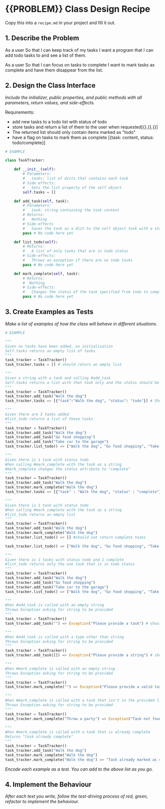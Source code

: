 # {{PROBLEM}} Class Design Recipe

Copy this into a `recipe.md` in your project and fill it out.

## 1. Describe the Problem

As a user
So that I can keep track of my tasks
I want a program that I can add todo tasks to and see a list of them.

As a user
So that I can focus on tasks to complete
I want to mark tasks as complete and have them disappear from the list.

## 2. Design the Class Interface

_Include the initializer, public properties, and public methods with all parameters, return values, and side-effects._

Requirements:
* add new tasks to a todo list with status of todo
* store tasks and return a list of them to the user when requested[{},{},{}]
* The returned list should only contain items marked as "todo"
* have a flag on tasks to mark them as complete [{task: content, status: todo/complete}]

```python
# EXAMPLE

class TaskTracker:

    def __init__(self):
        # Parameters:
        #   tasks: list of dicts that contains each task
        # Side effects:
        #   Sets the list property of the self object
        self.tasks = []

    def add_task(self, task):
        # Parameters:
        #   task: string containing the task content
        # Returns:
        #   Nothing
        # Side-effects
        #   Saves the task as a dict to the self object task with a status of "todo"
        pass # No code here yet

    def list_todo(self):
        # Returns:
        #   A list of only tasks that are in todo status
        # Side-effects:
        #   Throws an exception if there are no todo tasks 
        pass # No code here yet

    def mark_complete(self, task):
        # Returns:
        #  Nothing
        # Side-effects:
        #   Changes the status of the task specified from todo to complete
        pass # No code here yet

```

## 3. Create Examples as Tests

_Make a list of examples of how the class will behave in different situations._

``` python
# EXAMPLE

"""
Given no tasks have been added, on initialisation
Self.tasks returns an empty list of tasks
"""
task_tracker = TaskTracker()
task_tracker.tasks = [] # should return an empty list

"""
Given a string with a task and calling #add_task 
Self.tasks returns a list with that task only and the status should be todo
"""
task_tracker = TaskTracker()
task_tracker.add_task("Walk the dog")
task_tracker.tasks => [{"task":"Walk the dog", "status": "todo"}] # Should return a list of all the tasks as dicts with their statuses

"""
Given there are 3 tasks added
#list_todo returns a list of those tasks
"""
task_tracker = TaskTracker()
task_tracker.add_task("Walk the dog")
task_tracker.add_task("Go food shopping")
task_tracker.add_task("Take car to the garage")
task_tracker.list_todo() => ["Walk the dog", "Go food shopping", "Take car to the garage"] # should return a list of the tasks that are added as new

"""
Given there is 1 task with status todo
When calling #mark_complete with the task as a string
#mark_complete changes the status attribute to "complete"
"""
task_tracker = TaskTracker()
task_tracker.add_task("Walk the dog")
task_tracker.mark_complete("Walk the dog")
task_tracker.tasks => [{"task" : "Walk the dog", "status" : "complete"}] #should show the status as complete

"""
Given there is 1 task with status todo
When calling #mark_complete with the task as a string
#list_todo returns an empty list
"""
task_tracker = TaskTracker()
task_tracker.add_task("Walk the dog")
task_tracker.mark_complete("Walk the dog")
task_tracker.list_todo() => [] #should not return complete tasks

task_tracker.list_todo() => ["Walk the dog", "Go food shopping", "Take car to the garage"] # should return a list of just the tasks that are in todo.

"""
Given there is 1 tasks with status todo and 1 complete
#list_todo returns only the one task that is in todo status
"""
task_tracker = TaskTracker()
task_tracker.add_task("Walk the dog")
task_tracker.add_task("Go food shopping")
task_tracker.add_task("Take car to the garage")
task_tracker.list_todo() => ["Walk the dog", "Go food shopping", "Take car to the garage"] # should return a list of just the tasks that are in todo.

"""
When #add_task is called with an empty string
Throws Exception asking for string to be provided
"""
task_tracker = TaskTracker()
task_tracker.add_task("") => Exception("Please provide a task") # should throw an error

"""
When #add_task is called with a type other than string
Throws Exception asking for string to be provided
"""
task_tracker = TaskTracker()
task_tracker.add_task([]) => Exception("Please provide a string") # should throw an error

"""
When #mark_complete is called with an empty string
Throws Exception asking for string to be provided
"""
task_tracker = TaskTracker()
task_tracker.mark_complete("") => Exception("Please provide a valid task") # should throw an error

"""
When #mark_complete is called with a task that isn't in the provided list
Throws Exception asking for string to be provided
"""
task_tracker = TaskTracker()
task_tracker.mark_complete("Throw a party") => Exception("Task not found in list. Please add task to mark as complete.") # should throw an error

"""
When #mark_complete is called with a task that is already complete
Returns "task already complete"
"""
task_tracker = TaskTracker()
task_tracker.add_task("Walk the dog")
task_tracker.mark_complete("Walk the dog")
task_tracker.mark_complete("Walk the dog") => "Task already marked as complete" # no side effect just returns this sentence.

```

_Encode each example as a test. You can add to the above list as you go._

## 4. Implement the Behaviour

_After each test you write, follow the test-driving process of red, green, refactor to implement the behaviour._

